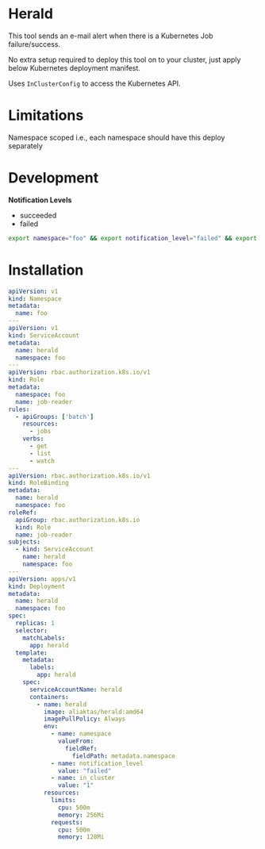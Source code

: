 # Herald

This tool sends an e-mail alert when there is a Kubernetes Job failure/success.

No extra setup required to deploy this tool on to your cluster, just apply below Kubernetes deployment manifest.

Uses `InClusterConfig` to access the Kubernetes API.

# Limitations

Namespace scoped i.e., each namespace should have this deploy separately

# Development

**Notification Levels**

* succeeded
* failed

```bash
export namespace="foo" && export notification_level="failed" && export in_cluster="0" && go build -o herald && ./herald
```

# Installation

```yaml
apiVersion: v1
kind: Namespace
metadata:
  name: foo
---
apiVersion: v1
kind: ServiceAccount
metadata:
  name: herald
  namespace: foo
---
apiVersion: rbac.authorization.k8s.io/v1
kind: Role
metadata:
  namespace: foo
  name: job-reader
rules:
  - apiGroups: ['batch']
    resources:
      - jobs
    verbs:
      - get
      - list
      - watch
---
apiVersion: rbac.authorization.k8s.io/v1
kind: RoleBinding
metadata:
  name: herald
  namespace: foo
roleRef:
  apiGroup: rbac.authorization.k8s.io
  kind: Role
  name: job-reader
subjects:
  - kind: ServiceAccount
    name: herald
    namespace: foo
---
apiVersion: apps/v1
kind: Deployment
metadata:
  name: herald
  namespace: foo
spec:
  replicas: 1
  selector:
    matchLabels:
      app: herald
  template:
    metadata:
      labels:
        app: herald
    spec:
      serviceAccountName: herald
      containers:
        - name: herald
          image: aliaktas/herald:amd64
          imagePullPolicy: Always
          env:
            - name: namespace
              valueFrom:
                fieldRef:
                  fieldPath: metadata.namespace
            - name: notification_level
              value: "failed"
            - name: in_cluster
              value: "1"
          resources:
            limits:
              cpu: 500m
              memory: 256Mi
            requests:
              cpu: 500m
              memory: 128Mi
```